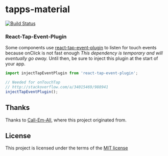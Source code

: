 
# tapps-material
[![Build Status](https://travis-ci.org/sqhive/tapps-material.svg?branch=master)](https://travis-ci.org/sqhive/tapps-material)

### React-Tap-Event-Plugin

Some components use
[react-tap-event-plugin](https://github.com/zilverline/react-tap-event-plugin) to
listen for touch events because onClick is not fast enough
_This dependency is temporary and will eventually go away._ Until then,
be sure to inject this plugin at the start of your app.

```js
import injectTapEventPlugin from 'react-tap-event-plugin';

// Needed for onTouchTap
// http://stackoverflow.com/a/34015469/988941
injectTapEventPlugin();
```

## Thanks

Thanks to [Call-Em-All](https://github.com/callemall), where this project originated from.

## License
This project is licensed under the terms of the
[MIT license](https://github.com/sqhive/tapps-material/blob/master/LICENSE)
